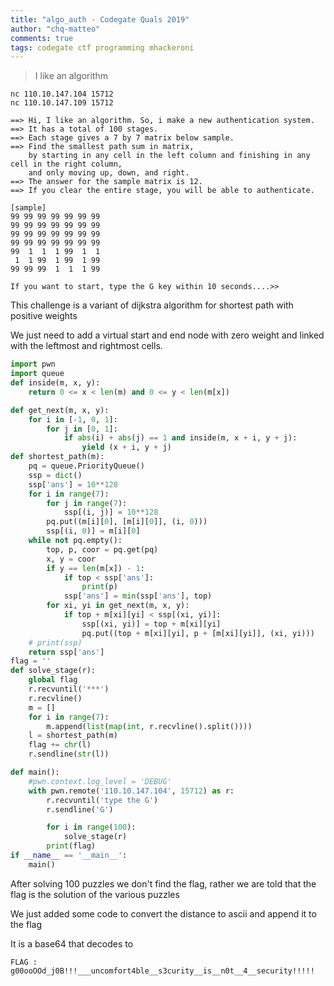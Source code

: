 ```yaml
---
title: "algo_auth - Codegate Quals 2019"
author: "chq-matteo"
comments: true
tags: codegate ctf programming mhackeroni
---
```


> I like an algorithm

```
nc 110.10.147.104 15712
nc 110.10.147.109 15712
```

```
==> Hi, I like an algorithm. So, i make a new authentication system.
==> It has a total of 100 stages.
==> Each stage gives a 7 by 7 matrix below sample.
==> Find the smallest path sum in matrix, 
    by starting in any cell in the left column and finishing in any cell in the right column, 
    and only moving up, down, and right.
==> The answer for the sample matrix is 12.
==> If you clear the entire stage, you will be able to authenticate.

[sample]
99 99 99 99 99 99 99 
99 99 99 99 99 99 99 
99 99 99 99 99 99 99 
99 99 99 99 99 99 99 
99  1  1  1 99  1  1 
 1  1 99  1 99  1 99 
99 99 99  1  1  1 99 

If you want to start, type the G key within 10 seconds....>> 

```

This challenge is a variant of dijkstra algorithm for shortest path with positive weights

We just need to add a virtual start and end node with zero weight and linked with the leftmost and rightmost cells.

```python
import pwn
import queue
def inside(m, x, y):
    return 0 <= x < len(m) and 0 <= y < len(m[x])

def get_next(m, x, y):
    for i in [-1, 0, 1]:
        for j in [0, 1]:
            if abs(i) + abs(j) == 1 and inside(m, x + i, y + j):
                yield (x + i, y + j)
def shortest_path(m):
    pq = queue.PriorityQueue()
    ssp = dict()
    ssp['ans'] = 10**128
    for i in range(7):
        for j in range(7):
            ssp[(i, j)] = 10**128
        pq.put((m[i][0], [m[i][0]], (i, 0)))
        ssp[(i, 0)] = m[i][0]
    while not pq.empty():
        top, p, coor = pq.get(pq)
        x, y = coor
        if y == len(m[x]) - 1:
            if top < ssp['ans']:
                print(p)
            ssp['ans'] = min(ssp['ans'], top)
        for xi, yi in get_next(m, x, y):
            if top + m[xi][yi] < ssp[(xi, yi)]:
                ssp[(xi, yi)] = top + m[xi][yi]
                pq.put((top + m[xi][yi], p + [m[xi][yi]], (xi, yi)))
    # print(ssp)
    return ssp['ans']
flag = ''
def solve_stage(r):
    global flag
    r.recvuntil('***')
    r.recvline()
    m = []
    for i in range(7):
        m.append(list(map(int, r.recvline().split())))
    l = shortest_path(m)
    flag += chr(l)
    r.sendline(str(l))

def main():
    #pwn.context.log_level = 'DEBUG'
    with pwn.remote('110.10.147.104', 15712) as r:
        r.recvuntil('type the G')
        r.sendline('G')

        for i in range(100):
            solve_stage(r)
        print(flag)
if __name__ == '__main__':
    main()
```

After solving 100 puzzles we don't find the flag, rather we are told that the flag is the solution of the various puzzles

We just added some code to convert the distance to ascii and append it to the flag

It is a base64 that decodes to 

```
FLAG : g00ooOOd_j0B!!!___uncomfort4ble__s3curity__is__n0t__4__security!!!!!
```
